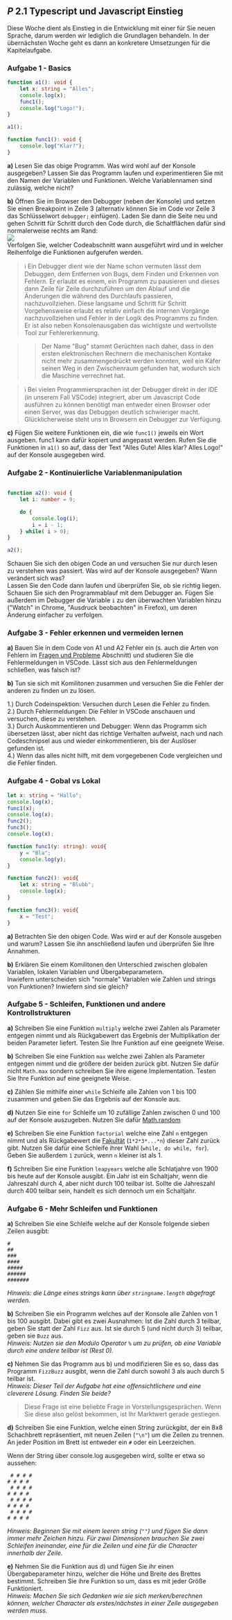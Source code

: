 ## _P_ **2.1** Typescript und Javascript Einstieg

Diese Woche dient als Einstieg in die Entwicklung mit einer für Sie neuen Sprache, darum werden wir lediglich die Grundlagen behandeln. In der übernächsten Woche geht es dann an konkretere Umsetzungen für die Kapitelaufgabe.

### Aufgabe 1 - Basics

```ts
function a1(): void {
    let x: string = "Alles";
    console.log(x);
    func1();
    console.log("Logo!");
}

a1();

function func1(): void {
    console.log("Klar?");
}

```

**a)** Lesen Sie das obige Programm. Was wird wohl auf der Konsole ausgegeben? Lassen Sie das Programm laufen und experimentieren Sie mit den Namen der Variablen und Funktionen. Welche Variablennamen sind zulässig, welche nicht?  

**b)** Öffnen Sie im Browser den Debugger (neben der Konsole) und setzen Sie einen Breakpoint in Zeile 3 (alternativ können Sie im Code vor Zeile 3 das Schlüsselwort `debugger;` einfügen). Laden Sie dann die Seite neu und gehen Schritt für Schritt durch den Code durch, die Schaltflächen dafür sind normalerweise rechts am Rand:  
![](https://camo.githubusercontent.com/372a0f981e20eab3064ce57f78bf81a23c9808e2/68747470733a2f2f692e696d6775722e636f6d2f53566e4c5930702e706e67)  
Verfolgen Sie, welcher Codeabschnitt wann ausgeführt wird und in welcher Reihenfolge die Funktionen aufgerufen werden.


> ℹ Ein Debugger dient wie der Name schon vermuten lässt dem Debuggen, dem Entfernen von Bugs, dem Finden und Erkennen von Fehlern. Er erlaubt es einem, ein Programm zu pausieren und dieses dann Zeile für Zeile durchzuführen um den Ablauf und die Änderungen die während des Durchlaufs passieren, nachzuvollziehen. Diese langsame und Schritt für Schritt Vorgehensweise erlaubt es relativ einfach die internen Vorgänge nachzuvollziehen und Fehler in der Logik des Programms zu finden. Er ist also neben Konsolenausgaben das wichtigste und wertvollste Tool zur Fehlererkennung.

> > Der Name "Bug" stammt Gerüchten nach daher, dass in den ersten elektronischen Rechnern die mechanischen Kontake nicht mehr zusammengedrückt werden konnten, weil ein Käfer seinen Weg in den Zwischenraum gefunden hat, wodurch sich die Maschine verrechnet hat.

> ℹ️ Bei vielen Programmiersprachen ist der Debugger direkt in der IDE (in unserem Fall VSCode) integriert, aber um Javascript Code ausführen zu können benötigt man entweder einen Browser oder einen Server, was das Debuggen deutlich schwieriger macht. Glücklicherweise steht uns in Browsern ein Debugger zur Verfügung.

**c)** Fügen Sie weitere Funktionen ein, die wie `func1()` jeweils ein Wort ausgeben. func1 kann dafür kopiert und angepasst werden. Rufen Sie die Funktionen in `a1()` so auf, dass der Text "Alles Gute! Alles klar? Alles Logo!" auf der Konsole ausgegeben wird.

### Aufgabe 2 - Kontinuierliche Variablenmanipulation

```ts

function a2(): void {
    let i: number = 9;

    do {
        console.log(i);
        i = i - 1;
    } while( i > 0);
}

a2();

```

Schauen Sie sich den obigen Code an und versuchen Sie nur durch lesen zu verstehen was passiert. Was wird auf der Konsole ausgegeben? Wann verändert sich was?  
Lassen Sie den Code dann laufen und überprüfen Sie, ob sie richtig liegen. Schauen Sie sich den Programmablauf mit dem Debugger an. Fügen Sie außerdem im Debugger die Variable `i` zu den überwachten Variablen hinzu ("Watch" in Chrome, "Ausdruck beobachten" in Firefox), um deren Änderung einfacher zu verfolgen.


### Aufgabe 3 - Fehler erkennen und vermeiden lernen

**a)** Bauen Sie in dem Code von A1 und A2 Fehler ein (s. auch die Arten von Fehlern im [Fragen und Probleme](../../#fragen-und-probleme) Abschnitt) und studieren Sie die Fehlermeldungen in VSCode. Lässt sich aus den Fehlermeldungen schließen, was falsch ist?

**b)** Tun sie sich mit Komilitonen zusammen und versuchen Sie die Fehler der anderen zu finden un zu lösen.

1.) Durch Codeinspektion: Versuchen durch Lesen die Fehler zu finden.  
2.) Durch Fehlermeldungen: Die Fehler in VSCode anschauen und versuchen, diese zu verstehen.  
3.) Durch Auskommentieren und Debugger: Wenn das Programm sich übersetzen lässt, aber nicht das richtige Verhalten aufweist, nach und nach Codeschnipsel aus und wieder einkommentieren, bis der Auslöser gefunden ist.  
4.) Wenn das alles nicht hilft, mit dem vorgegebenen Code vergleichen und die Fehler finden.

### Aufgabe 4 - Gobal vs Lokal

```ts
let x: string = "Hallo";
console.log(x);
func1(x);
console.log(x);
func2();
func3();
console.log(x);

function func1(y: string): void{
    y = "Bla";
    console.log(y);
}

function func2(): void{
    let x: string = "Blubb";
    console.log(x);
}

function func3(): void{
    x = "Test";
}
```

**a)** Betrachten Sie den obigen Code. Was wird er auf der Konsole ausgeben und warum? Lassen Sie ihn anschließend laufen und überprüfen Sie Ihre Annahmen.

**b)** Erklären Sie einem Komilitonen den Unterschied zwischen globalen Variablen, lokalen Variablen und Übergabeparametern.  
Inwiefern unterscheiden sich "normale" Variablen wie Zahlen und strings von Funktionen? Inwiefern sind sie gleich?

### Aufgabe 5 - Schleifen, Funktionen und andere Kontrollstrukturen

**a)** Schreiben Sie eine Funktion `multiply` welche zwei Zahlen als Parameter entgegen nimmt und als Rückgabewert das Ergebnis der Multiplikation der beiden Parameter liefert. Testen Sie Ihre Funktion auf eine geeignete Weise.

**b)** Schreiben Sie eine Funktion `max` welche zwei Zahlen als Parameter entgegen nimmt und die größere der beiden zurück gibt. Nutzen Sie dafür nicht `Math.max` sondern schreiben Sie ihre eigene Implementation. Testen Sie Ihre Funktion auf eine geeignete Weise.

**c)** Zählen Sie mithilfe einer `while` Schleife alle Zahlen von 1 bis 100 zusammen und geben Sie das Ergebnis auf der Konsole aus.

**d)** Nutzen Sie eine `for` Schleife um 10 zufällige Zahlen zwischen 0 und 100 auf der Konsole auszugeben. Nutzen Sie dafür [Math.random](https://developer.mozilla.org/de/docs/Web/JavaScript/Reference/Global_Objects/Math/math.random)

**e)** Schreiben Sie eine Funktion `factorial` welche eine Zahl `n` entgegen nimmt und als Rückgabewert die [Fakultät](https://de.wikipedia.org/wiki/Fakult%C3%A4t_(Mathematik)) (`1*2*3*...*n`) dieser Zahl zurück gibt. Nutzen Sie dafür eine Schleife ihrer Wahl (`while, do while, for`). Geben Sie außerdem `1` zurück, wenn `n` kleiner ist als 1.

**f)** Schreiben Sie eine Funktion `leapyears` welche alle Schlatjahre von 1900 bis heute auf der Konsole ausgibt. Ein Jahr ist ein Schaltjahr, wenn die Jahreszahl durch 4, aber nicht durch 100 teilbar ist. Sollte die Jahreszahl durch 400 teilbar sein, handelt es sich dennoch um ein Schaltjahr.

### Aufgabe 6 - Mehr Schleifen und Funktionen

**a)** Schreiben Sie eine Schleife welche auf der Konsole folgende sieben Zeilen ausgibt: 
```
#
##
###
####
#####
######
#######
```
_Hinweis: die Länge eines strings kann über `stringname.length` abgefragt werden._

**b)** Schreiben Sie ein Programm welches auf der Konsole alle Zahlen von 1 bis 100 ausgibt. Dabei gibt es zwei Ausnahmen: Ist die Zahl durch 3 teilbar, geben Sie statt der Zahl `Fizz` aus. Ist sie durch 5 (und nicht durch 3) teilbar, geben sie `Buzz` aus.  
_Hinweis: Nutzen sie den Modulo Operator `%` um zu prüfen, ob eine Variable durch eine andere teilbar ist (Rest 0)._

**c)** Nehmen Sie das Programm aus b) und modifizieren Sie es so, dass das Programm `FizzBuzz` ausgibt, wenn die Zahl durch sowohl 3 als auch durch 5 teilbar ist.  
_Hinweis: Dieser Teil der Aufgabe hat eine offensichtlichere und eine cleverere Lösung. Finden Sie beide?_

> Diese Frage ist eine beliebte Frage in Vorstellungsgesprächen. Wenn Sie diese also gelöst bekommen, ist Ihr Marktwert gerade gestiegen.

**d)** Schreiben Sie eine Funktion, welche einen String zurückgibt, der ein 8x8 Schachbrett repräsentiert, mit neuen Zeilen (`"\n"`) um die Zeilen zu trennen. An jeder Position im Brett ist entweder ein `#` oder ein Leerzeichen.

Wenn der String über console.log ausgegeben wird, sollte er etwa so aussehen:

```
 # # # #
# # # # 
 # # # #
# # # # 
 # # # #
# # # # 
 # # # #
# # # # 
```

_Hinweis: Beginnen Sie mit einem leeren string (`""`) und fügen Sie dann immer mehr Zeichen hinzu. Für zwei Dimensionen brauchen Sie zwei Schleifen ineinander, eine für die Zeilen und eine für die Character innerhalb der Zeile._

**e)** Nehmen Sie die Funktion aus d) und fügen Sie ihr einen Übergabeparameter hinzu, welcher die Höhe und Breite des Brettes bestimmt. Schreiben Sie ihre Funktion so um, dass es mit jeder Größe Funktioniert.  
_Hinweis: Machen Sie sich Gedanken wie sie sich merken/berechnen können, welcher Character als erstes/nächstes in einer Zeile ausgegeben werden muss._

<!-- Überarbeiten Sie Ihren Shop aus Aufgabe 4 dahingehend, dass Sie die Artikel auf der Seite über TypeScript generieren.
Es sollten keine Artikel mehr im HTML direkt stehen, sondern durch TypeScript, nachdem die Seite geladen wurde, generiert werden.
Entwickeln sie dafür eine passende Datenstruktur über `interface`s, so dass alle artikelrelevanten Informationen (s. A4) in einem Array abgelegt, abgefragt und verwendet werden können. Legen Sie dann alle benötigten Informationen in Ihrem Code ab und generieren Sie über geeignete Schleife(n) nachdem die Seite geladen ist die Artikel dynamisch hinzu.
Wenn Sie können, trennen sie die Daten und die Funktionalität in unterschiedliche TS Dateien (ein gemeinsamer `namespace` ist  hier empfohlen). Beachten Sie die [Coding Style Guidelines](https://hs-furtwangen.github.io/GIS-SoSe-2020/codingstyle/).

**Klarstellung**: Das interface sollte einen Artikel abbilden, und sämtliche relevanten Artikelinformationen zu einem Artikel sollte in diesem Interface sinnvoll abgelegt werden können. Die Sammlung aller Artikel soll dann in sinnvoller Weise abgebildet werden, z.B. in _einem_ Array in dem alle Artikel liegen. Bedenken Sie dabei die Skalierbarkeit und Anpassbarkeit (wie schwierig ist es, einen Artikel hinzuzufügen/entfernen/ändern?)! Bei einer kleinen Änderung sollten Sie nicht mehr Änderungen an ihrem Code vornehmen müssen als die reine Information zu verändern. 

### Recherchehinweise:
[Auf DOM Elemente über JS zugreifen](https://www.w3schools.com/js/js_htmldom_elements.asp)  
[das HTML von DOM Elementen verändern](https://developer.mozilla.org/en-US/docs/Web/API/Element/innerHTML)  
[Template Strings](https://www.typescriptlang.org/docs/handbook/release-notes/typescript-1-4.html#template-strings)  

### Freiwillige Übungsaufgaben
[Übungsaufgaben mit Fokus auf Konsolenausgaben zum Selbststudium](https://github.com/Plagiatus/EIA/blob/master/Aufgaben.md) mit Lösungen. (Diese Aufgaben wurden ursprünglich für das Ende von EIA1 konzipiert um sich auf EIA2 vorzubereiten, stellen aber allgemein eine gute Ressource zum Selbststudium dar, inklusive einfacher Aufgaben zur Wiederholung als auch sehr komplizierte Aufgaben. _Keine offizielle Aufgabe, lediglich als Bonusmaterial wenn Sie Zeit und Lust haben noch etwas mehr zu üben!_) -->
